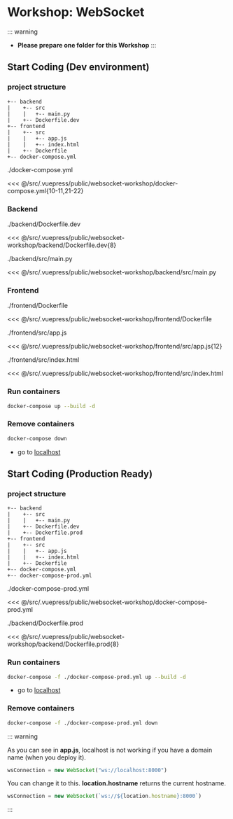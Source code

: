 # Workshop: WebSocket

::: warning
- **Please prepare one folder for this Workshop**
:::

## Start Coding (Dev environment)

### project structure
```
+-- backend
|    +-- src 
|    |   +-- main.py
|    +-- Dockerfile.dev
+-- frontend
|    +-- src 
|    |   +-- app.js
|    |   +-- index.html
|    +-- Dockerfile 
+-- docker-compose.yml
```

./docker-compose.yml

<<< @/src/.vuepress/public/websocket-workshop/docker-compose.yml{10-11,21-22}

### Backend
./backend/Dockerfile.dev

<<< @/src/.vuepress/public/websocket-workshop/backend/Dockerfile.dev{8}

./backend/src/main.py

<<< @/src/.vuepress/public/websocket-workshop/backend/src/main.py

### Frontend

./frontend/Dockerfile

<<< @/src/.vuepress/public/websocket-workshop/frontend/Dockerfile

./frontend/src/app.js

<<< @/src/.vuepress/public/websocket-workshop/frontend/src/app.js{12}

./frontend/src/index.html

<<< @/src/.vuepress/public/websocket-workshop/frontend/src/index.html

### Run containers

```sh
docker-compose up --build -d
```

### Remove containers

```sh
docker-compose down
```

- go to [localhost](http://localhost)

## Start Coding (Production Ready)

### project structure
```{5,12}
+-- backend
|    +-- src 
|    |   +-- main.py
|    +-- Dockerfile.dev
|    +-- Dockerfile.prod
+-- frontend
|    +-- src 
|    |   +-- app.js
|    |   +-- index.html
|    +-- Dockerfile 
+-- docker-compose.yml
+-- docker-compose-prod.yml
```

./docker-compose-prod.yml

<<< @/src/.vuepress/public/websocket-workshop/docker-compose-prod.yml



./backend/Dockerfile.prod

<<< @/src/.vuepress/public/websocket-workshop/backend/Dockerfile.prod{8}


### Run containers

```sh
docker-compose -f ./docker-compose-prod.yml up --build -d
```

- go to [localhost](http://localhost)


### Remove containers

```sh
docker-compose -f ./docker-compose-prod.yml down
```

::: warning

As you can see in **app.js**, localhost is not working if you have a domain name (when you deploy it). 
```js
wsConnection = new WebSocket("ws://localhost:8000")
```

You can change it to this. **location.hostname** returns the current hostname.
```js
wsConnection = new WebSocket(`ws://${location.hostname}:8000`)
```



:::